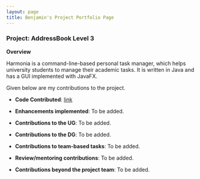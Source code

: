 ```yaml
---
layout: page
title: Benjamin's Project Portfolio Page
---
```


### Project: AddressBook Level 3

**Overview**

Harmonia is a command-line-based personal task manager, which helps university students to manage their academic tasks. It is written in Java and has a GUI implemented with JavaFX.

Given below are my contributions to the project.

* **Code Contributed**: [link](https://nus-cs2103-ay2122s2.github.io/tp-dashboard/?search=ainsleyj&breakdown=true)

* **Enhancements implemented**: To be added.

* **Contributions to the UG**: To be added.

* **Contributions to the DG**: To be added.

* **Contributions to team-based tasks**: To be added.

* **Review/mentoring contributions**: To be added.

* **Contributions beyond the project team**: To be added.
